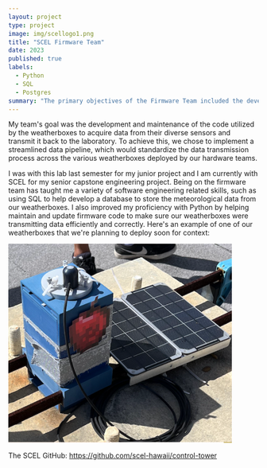 ```yaml
---
layout: project
type: project
image: img/scellogo1.png
title: "SCEL Firmware Team"
date: 2023
published: true
labels:
  - Python
  - SQL
  - Postgres
summary: "The primary objectives of the Firmware Team included the development and maintenance of the code utilized by the weatherboxes to acquire data from their diverse sensors and transmit it back to the laboratory."
---
```


My team's goal was the development and maintenance of the code utilized by the weatherboxes to acquire data from their diverse sensors and transmit it back to the laboratory. To achieve this, we chose to implement a streamlined data pipeline, which would standardize the data transmission process across the various weatherboxes deployed by our hardware teams.

I was with this lab last semester for my junior project and I am currently with SCEL for my senior capstone engineering project. Being on the firmware team has taught me a variety of software engineering related skills, such as using SQL to help develop a database to store the meteorological data from our weatherboxes. I also improved my proficiency with Python by helping maintain and update firmware code to make sure our weatherboxes were transmitting data efficiently and correctly. Here's an example of one of our weatherboxes that we're planning to deploy soon for context:

<img src="../img/scel_applebox.png" width="450" height="400">

The SCEL GitHub: <a href="https://github.com/scel-hawaii/control-tower"><i class="large github icon "></i>https://github.com/scel-hawaii/control-tower</a>
